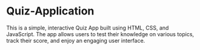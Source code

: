 # Quiz-Application
This is a simple, interactive Quiz App built using HTML, CSS, and JavaScript. The app allows users to test their knowledge on various topics, track their score, and enjoy an engaging user interface.
